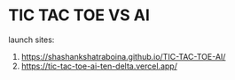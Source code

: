 # TIC TAC TOE VS AI 
launch sites:
1. https://shashankshatraboina.github.io/TIC-TAC-TOE-AI/
2. https://tic-tac-toe-ai-ten-delta.vercel.app/
